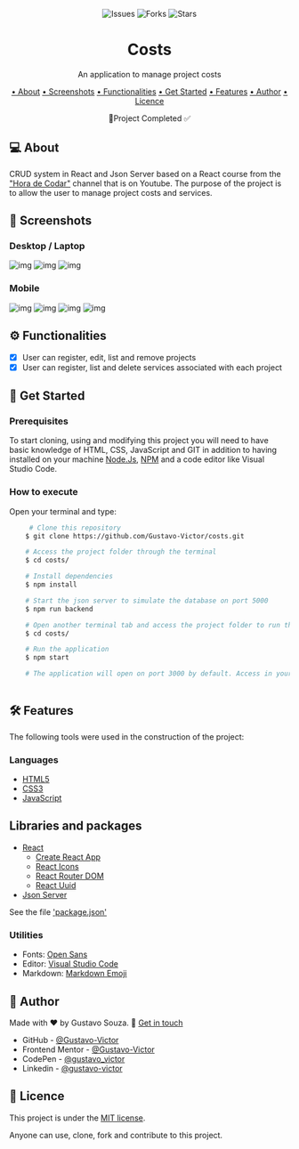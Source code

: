 <p align='center'>
    <img alt='Issues' title='Issues' src='https://img.shields.io/github/issues/Gustavo-Victor/costs' />
    <img alt='Forks' title='Forks' src='https://img.shields.io/github/forks/Gustavo-Victor/costs' />
    <img alt='Stars' title='Stars' src='https://img.shields.io/github/stars/Gustavo-Victor/costs'/>
</p>

<h1 align='center'>Costs</h1>

<p align='center'>An application to manage project costs</p>

<p align='center'>
    <a href='#-about'>• About</a>
    <a href='#-screenshots'>• Screenshots</a>  
    <a href='#-functionalities'>• Functionalities</a>
    <a href='#-get-started'>• Get Started</a>  
    <a href='#-features'>• Features</a>  
    <a href='#-author'>• Author</a>  
    <a href='#-license'>• Licence</a>    
</p>

<p align='center'>🚀Project Completed ✅ </p>

## 💻 About

CRUD system in React and Json Server based on a React course from the ["Hora de Codar"](https://www.youtube.com/c/MatheusBattisti) channel that is on Youtube. The purpose of the project is to allow the user to manage project costs and services. 
## 🎨 Screenshots
### Desktop / Laptop 
![img](./src/img/screenshot1b.png)
![img](./src/img/screenshot2b.png)
![img](./src/img/screenshot3b.png)
### Mobile 
![img](./src/img/screenshot5b.png)
![img](./src/img/screenshot6b.png)
![img](./src/img/screenshot7b.png)
![img](./src/img/screenshot4b.png)

## ⚙️ Functionalities 
- [x] User can register, edit, list and remove projects
- [x] User can register, list and delete services associated with each project

## 🚀 Get Started
### Prerequisites
To start cloning, using and modifying this project you will need to have basic knowledge of HTML, CSS, JavaScript and GIT in addition to having installed on your machine [Node.Js](https://nodejs.org/en/), [NPM](https://www.npmjs.com/) and a code editor like Visual Studio Code.

### How to execute
Open your terminal and type: 

```bash 
     # Clone this repository
    $ git clone https://github.com/Gustavo-Victor/costs.git

    # Access the project folder through the terminal
    $ cd costs/

    # Install dependencies
    $ npm install

    # Start the json server to simulate the database on port 5000
    $ npm run backend 

    # Open another terminal tab and access the project folder to run the application
    $ cd costs/ 

    # Run the application
    $ npm start 

    # The application will open on port 3000 by default. Access in your browser: localhost:3000
    
```
## 🛠 Features

The following tools were used in the construction of the project:

### Languages 
- [HTML5](https://developer.mozilla.org/pt-BR/docs/Web/HTML)
- [CSS3](https://developer.mozilla.org/pt-BR/docs/Web/CSS)
- [JavaScript](https://www.javascript.com/) 
## Libraries and packages
- [React](https://pt-br.reactjs.org/)
    - [Create React App](https://create-react-app.dev/)
    - [React Icons](https://react-icons.github.io/react-icons/)
    - [React Router DOM](https://www.npmjs.com/package/react-router-dom)
    - [React Uuid](https://www.npmjs.com/package/react-uuid)
- [Json Server](https://www.npmjs.com/package/json-server)

See the file ['package.json'](./package.json)

### Utilities
- Fonts: [Open Sans](https://fonts.google.com/specimen/Open+Sans?query=Open+Sans)
- Editor: [Visual Studio Code](https://code.visualstudio.com/) 
- Markdown: [Markdown Emoji](https://gist.github.com/rxaviers/7360908)


## 🦸 Author
Made with ❤️ by Gustavo Souza. 👋 [Get in touch](https://www.linkedin.com/in/gustavo-victor-575b93206/)

- GitHub - [@Gustavo-Victor](https://github.com/Gustavo-Victor)
- Frontend Mentor - [@Gustavo-Victor](https://www.frontendmentor.io/profile/Gustavo-Victor)
- CodePen - [@gustavo_victor](https://codepen.io/gustavo_victor)
- Linkedin - [@gustavo-victor](https://www.linkedin.com/in/gustavo-victor-575b93206/)

## 📝 Licence 
This project is under the [MIT license](./LICENSE).

Anyone can use, clone, fork and contribute to this project.

